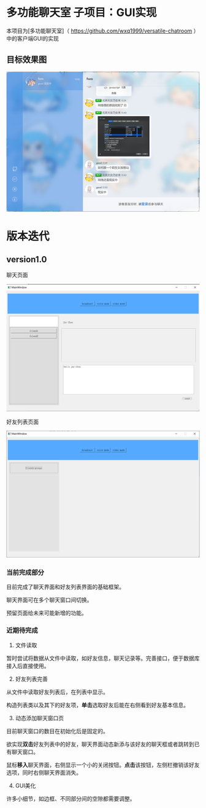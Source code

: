 # 多功能聊天室 子项目：GUI实现

本项目为[多功能聊天室]（ https://github.com/wxq1999/versatile-chatroom ）中的客户端GUI的实现

## 目标效果图

![target](README.assets/target.png)



# 版本迭代

## version1.0

聊天页面

![v1.0-chatpage](README.assets/v1.0-chatpage.png)

好友列表页面

![v1.0-listpage](README.assets/v1.0-listpage.png)

### 当前完成部分

目前完成了聊天界面和好友列表界面的基础框架。

聊天界面可在多个聊天窗口间切换。

预留页面给未来可能新增的功能。

### 近期待完成

1. 文件读取

暂时尝试将数据从文件中读取，如好友信息，聊天记录等。完善接口，便于数据库接入后直接使用。

2. 好友列表完善

从文件中读取好友列表后，在列表中显示。

构造列表类以及其下的好友项，**单击**选取好友后能在右侧看到好友基本信息。

3. 动态添加聊天窗口页

目前聊天窗口的数目在初始化后是固定的。

欲实现**双击**好友列表中的好友，聊天界面动态新添与该好友的聊天框或者跳转到已有聊天窗口。

鼠标**移入**聊天界面，右侧显示一个小的关闭按钮。**点击**该按钮，左侧栏撤销该好友选项，同时右侧聊天界面消失。

4. GUI美化

许多小细节，如边框、不同部分间的空隙都需要调整。